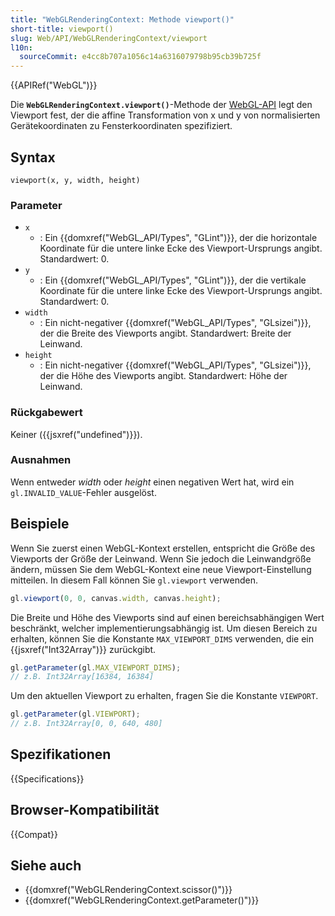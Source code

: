 ```yaml
---
title: "WebGLRenderingContext: Methode viewport()"
short-title: viewport()
slug: Web/API/WebGLRenderingContext/viewport
l10n:
  sourceCommit: e4cc8b707a1056c14a6316079798b95cb39b725f
---
```


{{APIRef("WebGL")}}

Die **`WebGLRenderingContext.viewport()`**-Methode der [WebGL-API](/de/docs/Web/API/WebGL_API) legt den Viewport fest, der die affine Transformation von x und y von normalisierten Gerätekoordinaten zu Fensterkoordinaten spezifiziert.

## Syntax

```js-nolint
viewport(x, y, width, height)
```

### Parameter

- `x`
  - : Ein {{domxref("WebGL_API/Types", "GLint")}}, der die horizontale Koordinate für die untere linke Ecke des Viewport-Ursprungs angibt. Standardwert: 0.
- `y`
  - : Ein {{domxref("WebGL_API/Types", "GLint")}}, der die vertikale Koordinate für die untere linke Ecke des Viewport-Ursprungs angibt. Standardwert: 0.
- `width`
  - : Ein nicht-negativer {{domxref("WebGL_API/Types", "GLsizei")}}, der die Breite des Viewports angibt. Standardwert: Breite der Leinwand.
- `height`
  - : Ein nicht-negativer {{domxref("WebGL_API/Types", "GLsizei")}}, der die Höhe des Viewports angibt. Standardwert: Höhe der Leinwand.

### Rückgabewert

Keiner ({{jsxref("undefined")}}).

### Ausnahmen

Wenn entweder _width_ oder _height_ einen negativen Wert hat, wird ein
`gl.INVALID_VALUE`-Fehler ausgelöst.

## Beispiele

Wenn Sie zuerst einen WebGL-Kontext erstellen, entspricht die Größe des Viewports der Größe der Leinwand. Wenn Sie jedoch die Leinwandgröße ändern, müssen Sie dem WebGL-Kontext eine neue Viewport-Einstellung mitteilen. In diesem Fall können Sie `gl.viewport` verwenden.

```js
gl.viewport(0, 0, canvas.width, canvas.height);
```

Die Breite und Höhe des Viewports sind auf einen bereichsabhängigen Wert beschränkt, welcher implementierungsabhängig ist. Um diesen Bereich zu erhalten, können Sie die Konstante `MAX_VIEWPORT_DIMS` verwenden, die ein {{jsxref("Int32Array")}} zurückgibt.

```js
gl.getParameter(gl.MAX_VIEWPORT_DIMS);
// z.B. Int32Array[16384, 16384]
```

Um den aktuellen Viewport zu erhalten, fragen Sie die Konstante `VIEWPORT`.

```js
gl.getParameter(gl.VIEWPORT);
// z.B. Int32Array[0, 0, 640, 480]
```

## Spezifikationen

{{Specifications}}

## Browser-Kompatibilität

{{Compat}}

## Siehe auch

- {{domxref("WebGLRenderingContext.scissor()")}}
- {{domxref("WebGLRenderingContext.getParameter()")}}
